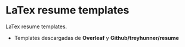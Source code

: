 # LaTex resume templates

LaTex resume templates.

- Templates descargadas de **Overleaf** y **Github/treyhunner/resume**
